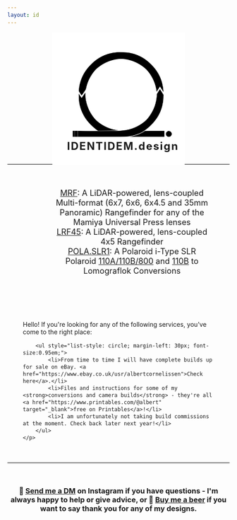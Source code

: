 ```yaml
---
layout: id
---
```


<div style="text-align:center; width:100%;  padding-bottom: 10px; border-bottom: 0.4px solid black;">
    <img src="/assets/logonotext.svg" style="width:300px;height:300px;">
    <h1 style="margin-top:-60px; margin-left: 20px; font-size: 24px; letter-spacing: 2px;">IDENTIDEM.design</h1>
</div>

<div style="padding: 35px; text-align: center;">
    <p>
        <ul style="list-style: none; margin-left: 30px; font-size:1.3em;">
            <li><a href="https://github.com/acornelissen/IDENTIDEM.design-MRF">MRF</a>: A LiDAR-powered, lens-coupled Multi-format (6x7, 6x6, 6x4.5 and 35mm Panoramic) Rangefinder for any of the Mamiya Universal Press lenses</li>
            <li><a href="https://github.com/acornelissen/IDENTIDEM.design-LRF45/">LRF45</a>: A LiDAR-powered, lens-coupled 4x5 Rangefinder</li>
            <li><a href="https://www.printables.com/model/539989-polaslr1-polaroid-slr">POLA.SLR1</a>: A Polaroid i-Type SLR</li>
            <li>Polaroid <a href="https://www.printables.com/model/543390-polaroid-pathfinder-110a800150-lomograflok-convers">110A/110B/800</a> and <a href="https://www.printables.com/model/574213-polaroid-pathfinder-110b-lomograflok-conversion-de">110B</a> to Lomograflok Conversions</li>
        </ul>
    </p>
</div>

<div style="padding: 35px;">
    <p>
        Hello! If you're looking for any of the following services, you've come to the right place:

        <ul style="list-style: circle; margin-left: 30px; font-size:0.95em;">
            <li>From time to time I will have complete builds up for sale on eBay. <a href="https://www.ebay.co.uk/usr/albertcornelissen">Check here</a>.</li>
            <li>Files and instructions for some of my <strong>conversions and camera builds</strong> - they're all <a href="https://www.printables.com/@albert" target="_blank">free on Printables</a>!</li>
            <li>I am unfortunately not taking build commissions at the moment. Check back later next year!</li>    
        </ul>
    </p>
</div>

<div style="text-align:center; width:100%;  padding-top: 30px; border-top: 0.4px solid black;">
   <h3> 💬 <strong><a href="https://www.instagram.com/a.l.b.e.r.t.c/">Send me a DM</a></strong> on Instagram if you have questions - I'm always happy to help or give advice, or 🍺 <strong><a href="https://paypal.me/albertcor">Buy me a beer</a></strong> if you want to say thank you for any of my designs.</h3>
 </div>